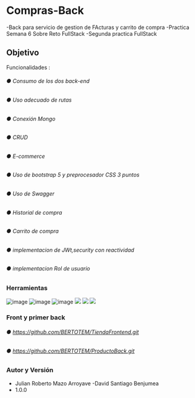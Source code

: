 # Compras-Back 
-Back para servicio de gestion de FActuras y carrito de compra 
-Practica Semana 6 Sobre Reto FullStack
-Segunda practica FullStack 

## Objetivo

Funcionalidades :
###### ●	Consumo de los dos back-end
###### ●	Uso adecuado de rutas
###### ●	Conexión Mongo 
###### ●	CRUD 
###### ●  E-commerce
###### ●	Uso de bootstrap 5 y preprocesador CSS 3 puntos
###### ●	Uso de Swagger 
###### ●	Historial de compra
###### ●	Carrito de compra
###### ●	implementacion de JWt,security con reactividad
###### ●	implementacion Rol de usuario 


### Herramientas
![image](https://user-images.githubusercontent.com/82735837/213869204-21ef4f38-69c6-41da-a115-92c54ff22f77.png)
![image](https://user-images.githubusercontent.com/82735837/213869221-bc2ffcda-1147-49aa-a392-4fb85aec3116.png)
![image](https://user-images.githubusercontent.com/82735837/213869281-33a98f66-490c-4835-aa8b-decf50f97715.png)
![](https://egkatzioura.files.wordpress.com/2017/10/icon-spring-framework1-e1507924071592.png)
![](https://api.civo.com/k3s-marketplace/mongodb.png)
![](https://encrypted-tbn0.gstatic.com/images?q=tbn:ANd9GcR9GlozyrEsA25S68xqsWEgejZkSQPi2L7SBw&usqp=CAU)

### Front y primer back
###### ●	https://github.com/BERTOTEM/TiendaFrontend.git
###### ●	https://github.com/BERTOTEM/ProductoBack.git



### Autor y Versión
- Julian Roberto Mazo Arroyave
-David Santiago Benjumea
- 1.0.0
